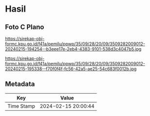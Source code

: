 # Hasil

## Foto C Plano

https://sirekap-obj-formc.kpu.go.id/f41a/pemilu/ppwp/35/09/28/20/09/3509282009012-20240215-194254--b3eee17e-2eb4-4383-9101-538d3c4047b5.jpg

https://sirekap-obj-formc.kpu.go.id/f41a/pemilu/ppwp/35/09/28/20/09/3509282009012-20240215-195338--f70f0f4f-fc56-42a5-ae25-54c683f0012b.jpg


## Metadata

| Key        | Value               |
| ---------- | ------------------- |
| Time Stamp | 2024-02-15 20:00:44 |



